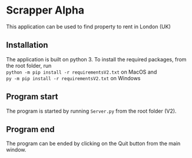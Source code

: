 # Scrapper Alpha
This application can be used to find property to rent in London (UK)

## Installation
The application is built on python 3. To install the required packages, from the root folder, run \
```python -m pip install -r requirementsV2.txt``` on MacOS and \
```py -m pip install -r requirementsV2.txt``` on Windows

## Program start
The program is started by running ```Server.py``` from the root folder (V2).

## Program end
The program can be ended by clicking on the Quit button from the main window.
